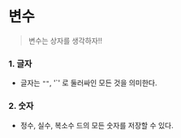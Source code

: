 # 변수

> 변수는 상자를 생각하자!!



### 1. 글자

* 글자는 `""`, '`' 로 둘러싸인 모든 것을 의미한다.



### 2. 숫자

* 정수, 실수, 복소수 드의 모든 숫자를 저장할 수 있다.